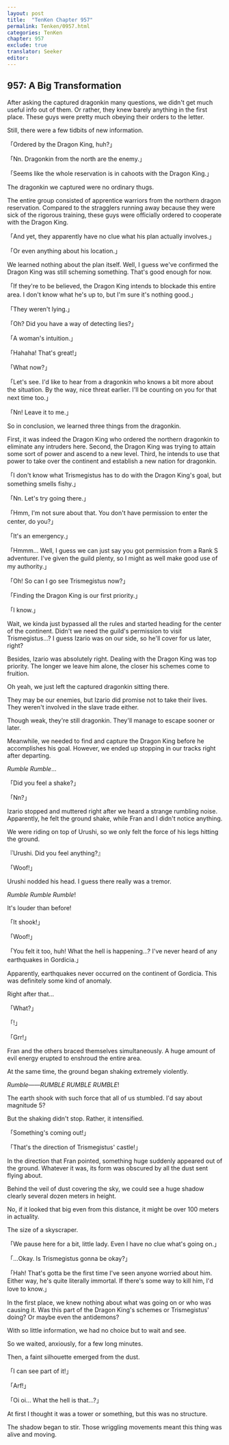 ```yaml
---
layout: post
title:  "TenKen Chapter 957"
permalink: Tenken/0957.html
categories: TenKen
chapter: 957
exclude: true
translator: Seeker
editor: 
---
```

<h2>957: A Big Transformation</h2>

After asking the captured dragonkin many questions, we didn't get much useful info out of them. Or rather, they knew barely anything in the first place. These guys were pretty much obeying their orders to the letter.

Still, there were a few tidbits of new information.

「Ordered by the Dragon King, huh?」

「Nn. Dragonkin from the north are the enemy.」

「Seems like the whole reservation is in cahoots with the Dragon King.」

The dragonkin we captured were no ordinary thugs.

The entire group consisted of apprentice warriors from the northern dragon reservation. Compared to the stragglers running away because they were sick of the rigorous training, these guys were officially ordered to cooperate with the Dragon King.

「And yet, they apparently have no clue what his plan actually involves.」

「Or even anything about his location.」

We learned nothing about the plan itself. Well, I guess we've confirmed the Dragon King was still scheming something. That's good enough for now.

「If they're to be believed, the Dragon King intends to blockade this entire area. I don't know what he's up to, but I'm sure it's nothing good.」

「They weren't lying.」

「Oh? Did you have a way of detecting lies?」

「A woman's intuition.」

「Hahaha! That's great!」

「What now?」

「Let's see. I'd like to hear from a dragonkin who knows a bit more about the situation. By the way, nice threat earlier. I'll be counting on you for that next time too.」

「Nn! Leave it to me.」

So in conclusion, we learned three things from the dragonkin.

First, it was indeed the Dragon King who ordered the northern dragonkin to eliminate any intruders here. Second, the Dragon King was trying to attain some sort of power and ascend to a new level. Third, he intends to use that power to take over the continent and establish a new nation for dragonkin.

「I don't know what Trismegistus has to do with the Dragon King's goal, but something smells fishy.」

「Nn. Let's try going there.」

「Hmm, I'm not sure about that. You don't have permission to enter the center, do you?」

「It's an emergency.」

「Hmmm... Well, I guess we can just say you got permission from a Rank S adventurer. I've given the guild plenty, so I might as well make good use of my authority.」

「Oh! So can I go see Trismegistus now?」

「Finding the Dragon King is our first priority.」

「I know.」

Wait, we kinda just bypassed all the rules and started heading for the center of the continent. Didn't we need the guild's permission to visit Trismegistus...? I guess Izario was on our side, so he'll cover for us later, right?

Besides, Izario was absolutely right. Dealing with the Dragon King was top priority. The longer we leave him alone, the closer his schemes come to fruition.

Oh yeah, we just left the captured dragonkin sitting there.

They may be our enemies, but Izario did promise not to take their lives. They weren't involved in the slave trade either.

Though weak, they're still dragonkin. They'll manage to escape sooner or later.

Meanwhile, we needed to find and capture the Dragon King before he accomplishes his goal. However, we ended up stopping in our tracks right after departing.

*Rumble* *Rumble*...

「Did you feel a shake?」

「Nn?」

Izario stopped and muttered right after we heard a strange rumbling noise. Apparently, he felt the ground shake, while Fran and I didn't notice anything.

We were riding on top of Urushi, so we only felt the force of his legs hitting the ground.

『Urushi. Did you feel anything?』

「Woof!」

Urushi nodded his head. I guess there really was a tremor.

*Rumble* *Rumble* *Rumble*!

It's louder than before!

「It shook!」

「Woof!」

「You felt it too, huh! What the hell is happening...? I've never heard of any earthquakes in Gordicia.」

Apparently, earthquakes never occurred on the continent of Gordicia. This was definitely some kind of anomaly.

Right after that...

「What?」

「!」

「Grr!」

Fran and the others braced themselves simultaneously. A huge amount of evil energy erupted to enshroud the entire area.

At the same time, the ground began shaking extremely violently.

*Rumble*――*RUMBLE* *RUMBLE* *RUMBLE*!

The earth shook with such force that all of us stumbled. I'd say about magnitude 5?

But the shaking didn't stop. Rather, it intensified.

「Something's coming out!」

「That's the direction of Trismegistus' castle!」

In the direction that Fran pointed, something huge suddenly appeared out of the ground. Whatever it was, its form was obscured by all the dust sent flying about.

Behind the veil of dust covering the sky, we could see a huge shadow clearly several dozen meters in height.

No, if it looked that big even from this distance, it might be over 100 meters in actuality.

The size of a skyscraper.

「We pause here for a bit, little lady. Even I have no clue what's going on.」

「...Okay. Is Trismegistus gonna be okay?」

「Hah! That's gotta be the first time I've seen anyone worried about him. Either way, he's quite literally immortal. If there's some way to kill him, I'd love to know.」

In the first place, we knew nothing about what was going on or who was causing it. Was this part of the Dragon King's schemes or Trismegistus' doing? Or maybe even the antidemons?

With so little information, we had no choice but to wait and see.

So we waited, anxiously, for a few long minutes.

Then, a faint silhouette emerged from the dust.

「I can see part of it!」

「Arf!」

「Oi oi... What the hell is that...?」

At first I thought it was a tower or something, but this was no structure.

The shadow began to stir. Those wriggling movements meant this thing was alive and moving.





